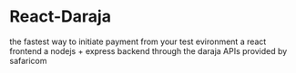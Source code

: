 # React-Daraja
the fastest way to initiate payment from your test evironment
a react frontend
a nodejs + express backend
through the daraja APIs provided by safaricom 
